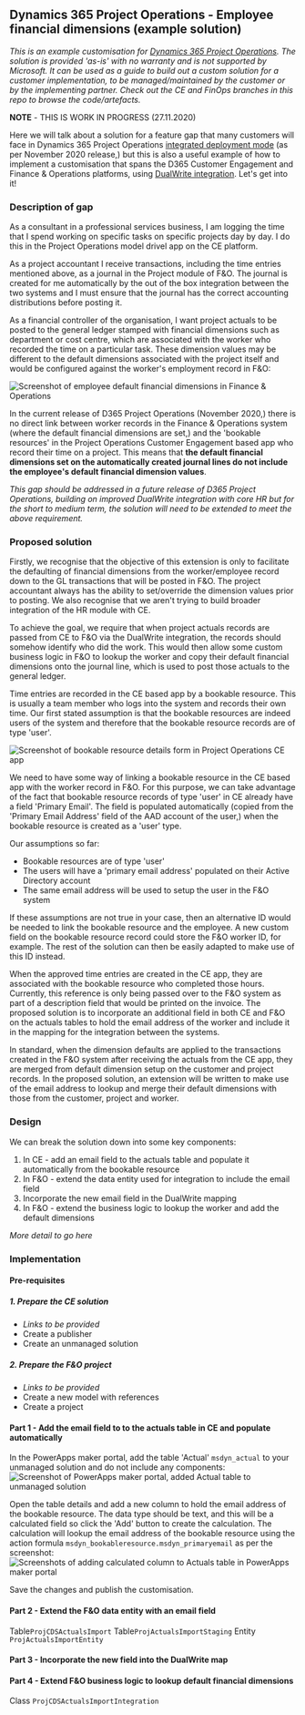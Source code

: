 ## Dynamics 365 Project Operations - Employee financial dimensions (example solution)

*This is an example customisation for [Dynamics 365 Project Operations](https://dynamics.microsoft.com/en-us/project-operations/overview/). The solution is provided 'as-is' with no warranty and is not supported by Microsoft. It can be used as a guide to build out a custom solution for a customer implementation, to be managed/maintained by the customer or by the implementing partner. Check out the CE and FinOps branches in this repo to browse the code/artefacts.*

**NOTE** - THIS IS WORK IN PROGRESS (27.11.2020)

Here we will talk about a solution for a feature gap that many customers will face in Dynamics 365 Project Operations [integrated deployment mode](https://docs.microsoft.com/en-us/dynamics365/project-operations/environment/project-operations-integrated-deployment-overview) (as per November 2020 release,) but this is also a useful example of how to implement a customisation that spans the D365 Customer Engagement and Finance & Operations platforms, using [DualWrite integration](https://docs.microsoft.com/en-us/dynamics365/fin-ops-core/dev-itpro/data-entities/dual-write/dual-write-overview). Let's get into it!

### Description of gap

As a consultant in a professional services business, I am logging the time that I spend working on specific tasks on specific projects day by day. I do this in the Project Operations model drivel app on the CE platform.

As a project accountant I receive transactions, including the time entries mentioned above, as a journal in the Project module of F&O. The journal is created for me automatically by the out of the box integration between the two systems and I must ensure that the journal has the correct accounting distributions before posting it.

As a financial controller of the organisation, I want project actuals to be posted to the general ledger stamped with financial dimensions such as department or cost centre, which are associated with the worker who recorded the time on a particular task. These dimension values may be different to the default dimensions associated with the project itself and would be configured against the worker's employment record in F&O:

![Screenshot of employee default financial dimensions in Finance & Operations](https://github.com/finopsfuntimes/ProjectOpsEmpFinDims/raw/main/ScreenShots/FinOpsEmployeeFinDims.JPG)

In the current release of D365 Project Operations (November 2020,) there is no direct link between worker records in the Finance & Operations system (where the default financial dimensions are set,) and the 'bookable resources' in the Project Operations Customer Engagement based app who record their time on a project. This means that **the default financial dimensions set on the automatically created journal lines do not include the employee's default financial dimension values**.

*This gap should be addressed in a future release of D365 Project Operations, building on improved DualWrite integration with core HR but for the short to medium term, the solution will need to be extended to meet the above requirement.*

### Proposed solution

Firstly, we recognise that the objective of this extension is only to facilitate the defaulting of financial dimensions from the worker/employee record down to the GL transactions that will be posted in F&O. The project accountant always has the ability to set/override the dimension values prior to posting. We also recognise that we aren't trying to build broader integration of the HR module with CE.

To achieve the goal, we require that when project actuals records are passed from CE to F&O via the DualWrite integration, the records should somehow identify who did the work. This would then allow some custom business logic in F&O to lookup the worker and copy their default financial dimensions onto the journal line, which is used to post those actuals to the general ledger.

Time entries are recorded in the CE based app by a bookable resource. This is usually a team member who logs into the system and records their own time. Our first stated assumption is that the bookable resources are indeed users of the system and therefore that the bookable resource records are of type 'user'.

![Screenshot of bookable resource details form in Project Operations CE app](https://github.com/finopsfuntimes/ProjectOpsEmpFinDims/raw/main/ScreenShots/CEBookableResourceDetail.JPG)

We need to have some way of linking a bookable resource in the CE based app with the worker record in F&O. For this purpose, we can take advantage of the fact that bookable resource records of type 'user' in CE already have a field 'Primary Email'. The field is populated automatically (copied from the 'Primary Email Address' field of the AAD account of the user,) when the bookable resource is created as a 'user' type.

Our assumptions so far:

 - Bookable resources are of type 'user'
 - The users will have a 'primary email address' populated on their Active Directory account
 - The same email address will be used to setup the user in the F&O system

If these assumptions are not true in your case, then an alternative ID would be needed to link the bookable resource and the employee. A new custom field on the bookable resource record could store the F&O worker ID, for example. The rest of the solution can then be easily adapted to make use of this ID instead.

When the approved time entries are created in the CE app, they are associated with the bookable resource who completed those hours. Currently, this reference is only being passed over to the F&O system as part of a description field that would be printed on the invoice. The proposed solution is to incorporate an additional field in both CE and F&O on the actuals tables to hold the email address of the worker and include it in the mapping for the integration between the systems.

In standard, when the dimension defaults are applied to the transactions created in the F&O system after receiving the actuals from the CE app, they are merged from default dimension setup on the customer and project records. In the proposed solution, an extension will be written to make use of the email address to lookup and merge their default dimensions with those from the customer, project and worker.

### Design

We can break the solution down into some key components:

1.  In CE - add an email field to the actuals table and populate it automatically from the bookable resource
2.  In F&O - extend the data entity used for integration to include the email field
3.  Incorporate the new email field in the DualWrite mapping
4.  In F&O - extend the business logic to lookup the worker and add the default dimensions

*More detail to go here*

### Implementation
#### Pre-requisites
##### 1. Prepare the CE solution

 - *Links to be provided*
 - Create a publisher
 - Create an unmanaged solution

##### 2. Prepare the F&O project
 - *Links to be provided*
 - Create a new model with references
 - Create a project 

#### Part 1 - Add the email field to to the actuals table in CE and populate automatically
In the PowerApps maker portal, add the table 'Actual' `msdyn_actual` to your unmanaged solution and do not include any components:
![Screenshot of PowerApps maker portal, added Actual table to unmanaged solution](https://github.com/finopsfuntimes/ProjectOpsEmpFinDims/raw/main/ScreenShots/MakeAddActualTable.JPG)

Open the table details and add a new column to hold the email address of the bookable resource. The data type should be text, and this will be a calculated field so click the 'Add' button to create the calculation. The calculation will lookup the email address of the bookable resource using the action formula `msdyn_bookableresource.msdyn_primaryemail` as per the screenshot:
![Screenshots of adding calculated column to Actuals table in PowerApps maker portal](https://github.com/finopsfuntimes/ProjectOpsEmpFinDims/raw/main/ScreenShots/MakeAddEmailField.JPG) 

Save the changes and publish the customisation.
#### Part 2 - Extend the F&O data entity with an email field
Table`ProjCDSActualsImport`
Table`ProjActualsImportStaging`
Entity `ProjActualsImportEntity`
#### Part 3 - Incorporate the new field into the DualWrite map
#### Part 4 - Extend F&O business logic to lookup default financial dimensions
Class `ProjCDSActualsImportIntegration`
